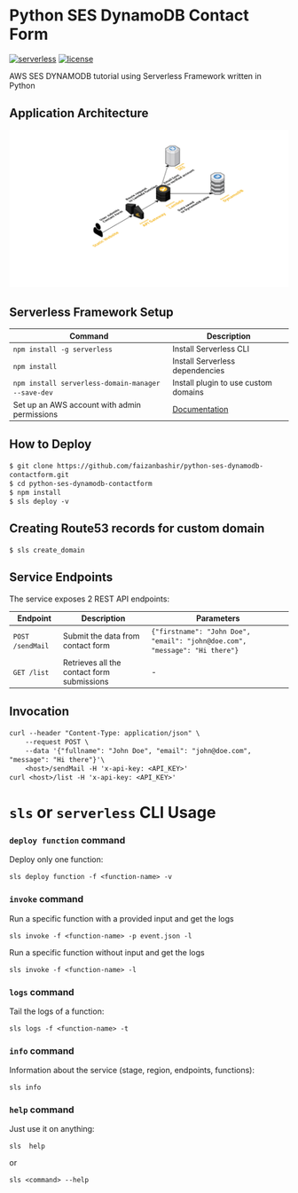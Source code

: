 # Python SES DynamoDB Contact Form

[![serverless](http://public.serverless.com/badges/v3.svg)](http://www.serverless.com)
[![license](https://img.shields.io/github/license/mashape/apistatus.svg)](https://opensource.org/licenses/MIT)

AWS SES DYNAMODB tutorial using Serverless Framework written in Python

## Application Architecture
[![Serverless Application Architecture](architecture.png)](#)

## Serverless Framework Setup
| **Command** |**Description**|
|-------|------|
| `npm install -g serverless` | Install Serverless CLI  |
| `npm install` | Install Serverless dependencies  |
| `npm install serverless-domain-manager --save-dev` | Install plugin to use custom domains |
| Set up an AWS account with admin permissions | [Documentation](https://serverless.com/framework/docs/providers/aws/guide/credentials/)  |

## How to Deploy
```
$ git clone https://github.com/faizanbashir/python-ses-dynamodb-contactform.git
$ cd python-ses-dynamodb-contactform
$ npm install
$ sls deploy -v
```

## Creating Route53 records for custom domain
```
$ sls create_domain
```

## Service Endpoints
The service exposes 2 REST API endpoints:

| **Endpoint** |**Description**|**Parameters**|
|-------|------|------|
| `POST /sendMail` | Submit the data from contact form  | `{"firstname": "John Doe", "email": "john@doe.com", "message": "Hi there"}` |
| `GET /list` | Retrieves all the contact form submissions | - |

## Invocation
	curl --header "Content-Type: application/json" \
        --request POST \
        --data '{"fullname": "John Doe", "email": "john@doe.com", "message": "Hi there"}'\
        <host>/sendMail -H 'x-api-key: <API_KEY>'
	curl <host>/list -H 'x-api-key: <API_KEY>'

# `sls` or `serverless` CLI Usage

### `deploy function` command
Deploy only one function:

	sls deploy function -f <function-name> -v

### `invoke` command
Run a specific function with a provided input and get the logs

	sls invoke -f <function-name> -p event.json -l
Run a specific function without input and get the logs

	sls invoke -f <function-name> -l

### `logs` command
Tail the logs of a function:

	sls logs -f <function-name> -t

### `info` command
Information about the service (stage, region, endpoints, functions):

	sls info

### `help` command
Just use it on anything:

	sls  help
or

	sls <command> --help